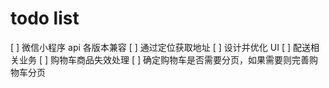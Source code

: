# todo list

[ ] 微信小程序 api 各版本兼容
[ ] 通过定位获取地址
[ ] 设计并优化 UI
[ ] 配送相关业务
[ ] 购物车商品失效处理
[ ] 确定购物车是否需要分页，如果需要则完善购物车分页
